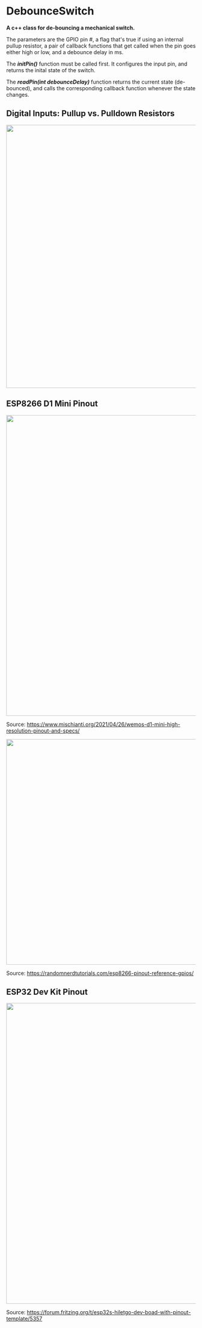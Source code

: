 <h1> DebounceSwitch </h1>

__A c++ class for de-bouncing a mechanical switch.__

The parameters are the GPIO pin #, a flag that's true if using an internal pullup 
resistor, a pair of callback functions that get called when the pin goes either high 
or low, and a debounce delay in ms. 

The ___initPin()___ function must be called first. It configures the input pin, and returns the inital state of 
the switch.

The ___readPin(int debounceDelay)___ function returns the current state (de-bounced), and calls 
the corresponding callback function whenever the state changes.


<h2> Digital Inputs: Pullup vs. Pulldown Resistors </h2>

<img src = "https://user-images.githubusercontent.com/83251604/124932184-da160580-dfd0-11eb-92bd-8c26bc254a17.png" width = "700"/>


<h2>ESP8266 D1 Mini Pinout</h2>

<img src = "https://user-images.githubusercontent.com/83251604/124826307-af7d6b80-df42-11eb-8ce8-97c496b6cfc2.png" width = "800"/>

Source: https://www.mischianti.org/2021/04/26/wemos-d1-mini-high-resolution-pinout-and-specs/

<img src = "https://user-images.githubusercontent.com/83251604/124815934-e13c0580-df35-11eb-96e1-772857aab4bb.png" width = "600"/>

Source: https://randomnerdtutorials.com/esp8266-pinout-reference-gpios/

<h2>ESP32 Dev Kit Pinout</h2>

<img src = "https://user-images.githubusercontent.com/83251604/124827544-27986100-df44-11eb-92ff-94bd9abdaff3.png" width = "800"/>

Source: https://forum.fritzing.org/t/esp32s-hiletgo-dev-boad-with-pinout-template/5357

